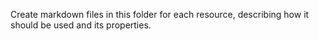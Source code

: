 Create markdown files in this folder for each resource, describing how it should be used and its properties.